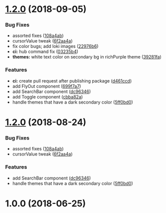 # [1.2.0](https://github.com/netguru/Merck-React/compare/v1.1.0...v1.2.0) (2018-09-05)


### Bug Fixes

* assorted fixes ([108a4ab](https://github.com/netguru/Merck-React/commit/108a4ab))
* cursorValue tweak ([6f2aa4a](https://github.com/netguru/Merck-React/commit/6f2aa4a))
* fix color bugs; add loki images ([22976b6](https://github.com/netguru/Merck-React/commit/22976b6))
* **ci:** hub command fix ([03235b4](https://github.com/netguru/Merck-React/commit/03235b4))
* **themes:** white text color on secondary bg in richPurple theme ([39281fa](https://github.com/netguru/Merck-React/commit/39281fa))


### Features

* **ci:** create pull request after publishing package ([d461ccd](https://github.com/netguru/Merck-React/commit/d461ccd))
* add FlyOut component ([699f7a7](https://github.com/netguru/Merck-React/commit/699f7a7))
* add SearchBar component ([dc96346](https://github.com/netguru/Merck-React/commit/dc96346))
* add Toggle component ([cbba82a](https://github.com/netguru/Merck-React/commit/cbba82a))
* handle themes that have a dark secondary color ([5ff0bd0](https://github.com/netguru/Merck-React/commit/5ff0bd0))

# [1.2.0](https://github.com/netguru/Merck-React/compare/v1.1.0...v1.2.0) (2018-08-24)


### Bug Fixes

* assorted fixes ([108a4ab](https://github.com/netguru/Merck-React/commit/108a4ab))
* cursorValue tweak ([6f2aa4a](https://github.com/netguru/Merck-React/commit/6f2aa4a))


### Features

* add SearchBar component ([dc96346](https://github.com/netguru/Merck-React/commit/dc96346))
* handle themes that have a dark secondary color ([5ff0bd0](https://github.com/netguru/Merck-React/commit/5ff0bd0))

<a name="1.0.0"></a>
# 1.0.0 (2018-06-25)

